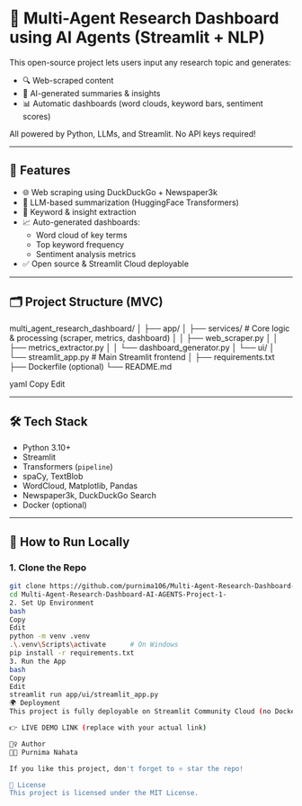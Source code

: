 # 🧠 Multi-Agent Research Dashboard using AI Agents (Streamlit + NLP)

This open-source project lets users input any research topic and generates:
- 🔍 Web-scraped content
- 📝 AI-generated summaries & insights
- 📊 Automatic dashboards (word clouds, keyword bars, sentiment scores)

All powered by Python, LLMs, and Streamlit. No API keys required!

---

## 🚀 Features

- 🌐 Web scraping using DuckDuckGo + Newspaper3k
- 🤖 LLM-based summarization (HuggingFace Transformers)
- 🧠 Keyword & insight extraction
- 📈 Auto-generated dashboards:
  - Word cloud of key terms
  - Top keyword frequency
  - Sentiment analysis metrics
- ✅ Open source & Streamlit Cloud deployable

---

## 🗂️ Project Structure (MVC)

multi_agent_research_dashboard/
│
├── app/
│ ├── services/ # Core logic & processing (scraper, metrics, dashboard)
│ │ ├── web_scraper.py
│ │ ├── metrics_extractor.py
│ │ └── dashboard_generator.py
│ └── ui/
│ └── streamlit_app.py # Main Streamlit frontend
│
├── requirements.txt
├── Dockerfile (optional)
└── README.md

yaml
Copy
Edit

---

## 🛠️ Tech Stack

- Python 3.10+
- Streamlit
- Transformers (`pipeline`)
- spaCy, TextBlob
- WordCloud, Matplotlib, Pandas
- Newspaper3k, DuckDuckGo Search
- Docker (optional)

---

## 🔧 How to Run Locally

### 1. Clone the Repo

```bash
git clone https://github.com/purnima106/Multi-Agent-Research-Dashboard-AI-AGENTS-Project-1-.git
cd Multi-Agent-Research-Dashboard-AI-AGENTS-Project-1-
2. Set Up Environment
bash
Copy
Edit
python -m venv .venv
.\.venv\Scripts\activate      # On Windows
pip install -r requirements.txt
3. Run the App
bash
Copy
Edit
streamlit run app/ui/streamlit_app.py
🌍 Deployment
This project is fully deployable on Streamlit Community Cloud (no Docker or servers needed).

👉 LIVE DEMO LINK (replace with your actual link)

🙋‍♀️ Author
👩‍💻 Purnima Nahata

If you like this project, don't forget to ⭐️ star the repo!

📄 License
This project is licensed under the MIT License.
